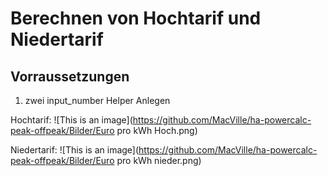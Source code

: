 # Berechnen von Hochtarif und Niedertarif

## Vorraussetzungen

1. zwei input_number Helper Anlegen

Hochtarif:
![This is an image](https://github.com/MacVille/ha-powercalc-peak-offpeak/Bilder/Euro pro kWh Hoch.png)

Niedertarif:
![This is an image](https://github.com/MacVille/ha-powercalc-peak-offpeak/Bilder/Euro pro kWh nieder.png)
